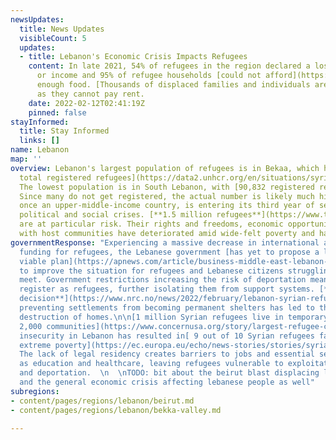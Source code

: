 ```yaml
---
newsUpdates:
  title: News Updates
  visibleCount: 5
  updates:
  - title: Lebanon's Economic Crisis Impacts Refugees
    content: In late 2021, 54% of refugees in the region declared a loss in employment
      or income and 95% of refugee households [could not afford](https://data2.unhcr.org/en/documents/details/90852)
      enough food. [Thousands of displaced families and individuals are facing evictions](https://www.nrc.no/news/2022/february/lebanon-syrian-refugees-face-evictions-as-they-take-desperate-measures-to-survive-the-winter/)
      as they cannot pay rent.
    date: 2022-02-12T02:41:19Z
    pinned: false
stayInformed:
  title: Stay Informed
  links: []
name: Lebanon
map: ''
overview: Lebanon's largest population of refugees is in Bekaa, which hosts[ 39% of
  total registered refugees](https://data2.unhcr.org/en/situations/syria/location/71).
  The lowest population is in South Lebanon, with [90,832 registered refugees.](https://data2.unhcr.org/en/situations/syria/location/71)
  Since many do not get registered, the actual number is likely much higher. Lebanon,
  once an upper-middle-income country, is entering its third year of severe economic,
  political and social crises. [**1.5 million refugees**](https://www.thenewhumanitarian.org/opinion/2022/1/18/Syrian-refugees-Lebanon-help-protection-pressure-leave)
  are at particular risk. Their rights and freedoms, economic opportunities, and relations
  with host communities have deteriorated amid wide-felt poverty and hardship.
governmentResponse: "Experiencing a massive decrease in international and national
  funding for refugees, the Lebanese government [has yet to propose a long-term and
  viable plan](https://apnews.com/article/business-middle-east-lebanon-beirut-hezbollah-6fba3e7874b69381d194a029f51bda49)
  to improve the situation for refugees and Lebanese citizens struggling to make ends
  meet. Government restrictions increasing the risk of deportation mean fewer people
  register as refugees, further isolating them from support systems. [**A 2019 government
  decision**](https://www.nrc.no/news/2022/february/lebanon-syrian-refugees-face-evictions-as-they-take-desperate-measures-to-survive-the-winter/)
  preventing settlements from becoming permanent shelters has led to the systematic
  destruction of homes.\n\n[1 million Syrian refugees live in temporary shelters across
  2,000 communities](https://www.concernusa.org/story/largest-refugee-crises/). Economic
  insecurity in Lebanon has resulted in[ 9 out of 10 Syrian refugees falling into
  extreme poverty](https://ec.europa.eu/echo/news-stories/stories/syrian-refugees-lebanon-between-hammer-and-anvil_en).
  The lack of legal residency creates barriers to jobs and essential services such
  as education and healthcare, leaving refugees vulnerable to exploitation, eviction
  and deportation.  \n  \nTODO: bit about the beirut blast displacing lebanese poeple,
  and the general economic crisis affecting lebanese people as well"
subregions:
- content/pages/regions/lebanon/beirut.md
- content/pages/regions/lebanon/bekka-valley.md

---
```

